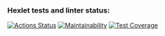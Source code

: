 ### Hexlet tests and linter status:
[![Actions Status](https://github.com/ElenaKazakova124/qa-auto-engineer-javascript-project-44/actions/workflows/hexlet-check.yml/badge.svg)](https://github.com/ElenaKazakova124/qa-auto-engineer-javascript-project-44/actions)
[![Maintainability](https://api.codeclimate.com/v1/badges/2c1249f50be201dc3814/maintainability)](https://codeclimate.com/github/ElenaKazakova124/qa-auto-engineer-javascript-project-44/maintainability)
[![Test Coverage](https://api.codeclimate.com/v1/badges/2c1249f50be201dc3814/test_coverage)](https://codeclimate.com/github/ElenaKazakova124/qa-auto-engineer-javascript-project-44/test_coverage)
